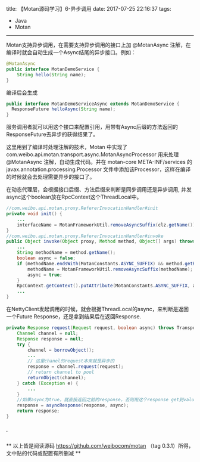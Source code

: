 title: 【Motan源码学习】6-异步调用
date: 2017-07-25 22:16:37
tags:
- Java
- Motan
---
Motan支持异步调用，在需要支持异步调用的接口上加 @MotanAsync 注解，在编译时就会自动生成一个Async结尾的异步接口。例如：
```java
@MotanAsync
public interface MotanDemoService {
	String hello(String name);
}
```
编译后会生成
```java
public interface MotanDemoServiceAsync extends MotanDemoService {
  ResponseFuture helloAsync(String name);
}
```
服务调用者就可以用这个接口来配置引用，用带有Async后缀的方法返回的ResponseFuture去异步的获得结果了。

这里用到了编译时处理注解的技术，Motan 中实现了 com.weibo.api.motan.transport.async.MotanAsyncProcessor 用来处理 @MotanAsync 注解，自动生成代码。并在 motan-core META-INF/services 的 javax.annotation.processing.Processor 文件中添加该Processor，这样在编译的时候就会去处理需要异步的接口了。
<!--more-->

在动态代理层，会根据接口后缀、方法后缀来判断是同步调用还是异步调用, 并发async这个boolean放在RpcContext这个ThreadLocal中。
```java
//com.weibo.api.motan.proxy.RefererInvocationHandler#init
private void init() {
    ...
    interfaceName = MotanFrameworkUtil.removeAsyncSuffix(clz.getName());
}
//com.weibo.api.motan.proxy.RefererInvocationHandler#invoke
public Object invoke(Object proxy, Method method, Object[] args) throws Throwable {
    ...
    String methodName = method.getName();
    boolean async = false;
    if (methodName.endsWith(MotanConstants.ASYNC_SUFFIX) && method.getReturnType().equals(ResponseFuture.class)) {
        methodName = MotanFrameworkUtil.removeAsyncSuffix(methodName);
        async = true;
    }
    RpcContext.getContext().putAttribute(MotanConstants.ASYNC_SUFFIX, async);
    ...
}
```
在NettyClient发起调用的时候，就会根据ThreadLocal的async，来判断是返回一个Future Response，还是拿到结果后在返回Response.
```java
private Response request(Request request, boolean async) throws TransportException {
	Channel channel = null;
	Response response = null;
	try {
		channel = borrowObject();
		...
		// 这里chanel的request本来就是异步的
		response = channel.request(request);
		// return channel to pool
		returnObject(channel);
	} catch (Exception e) {
		...
	}
	//如果async为true，就直接返回之前的response，否则用这个response get到value后再返回
	response = asyncResponse(response, async);
	return response;
}
```

##### .
** 以上皆是阅读源码 https://github.com/weibocom/motan （tag 0.3.1）所得，文中贴的代码或配置有所删减 **

<style>
img[title="300"] {
  width:300px;
  width:300px;
  display: block;
}
img[title="400"] {
  width:400px;
  width:400px;
  display: block;
}
img[title="450"] {
  width:450px;
  width:450px;
  display: block;
}
img[title="500"] {
  width:500px;
  height:500px;
  display: block;
}
</style>